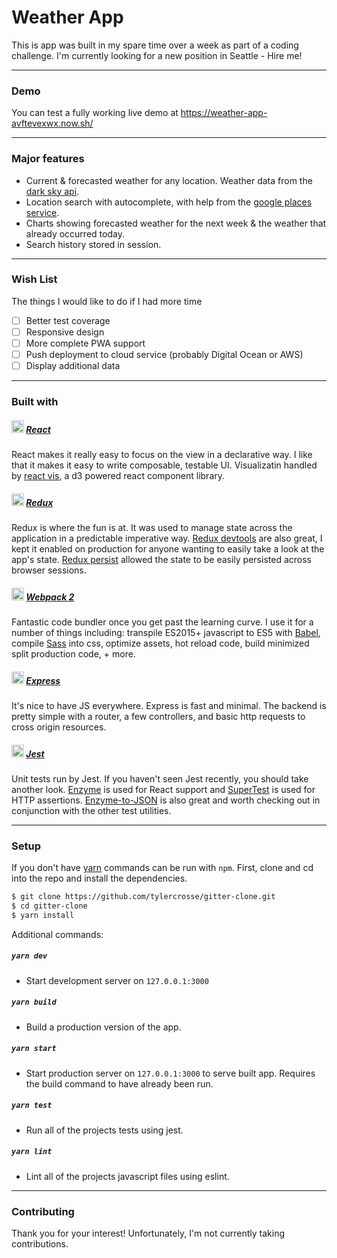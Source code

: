 # Weather App

This is app was built in my spare time over a week as part of a coding challenge. I'm currently looking for a new position in Seattle - Hire me!

---
### Demo

You can test a fully working live demo at https://weather-app-avftevexwx.now.sh/

---
### Major features

- Current & forecasted weather for any location. Weather data from the [dark sky api](https://darksky.net/dev/).
- Location search with autocomplete, with help from the [google places service](https://developers.google.com/maps/documentation/geocoding/intro).
- Charts showing forecasted weather for the next week & the weather that already occurred today.
- Search history stored in session.

---
### Wish List
The things I would like to do if I had more time

- [ ] Better test coverage
- [ ] Responsive design
- [ ] More complete PWA support
- [ ] Push deployment to cloud service (probably Digital Ocean or AWS)
- [ ] Display additional data

---
### Built with

##### <img height="20" src="https://cdn.rawgit.com/tylercrosse/gitter-clone/9c26fc47/src/client/assets/img/react.svg"> [React](https://facebook.github.io/react/)

React makes it really easy to focus on the view in a declarative way. I like that it makes it easy to write composable, testable UI. Visualizatin handled by [react vis](https://github.com/uber/react-vis), a d3 powered react component library.

##### <img height="20" src="https://cdn.rawgit.com/tylercrosse/gitter-clone/9c26fc47/src/client/assets/img/redux.svg"> [Redux](http://redux.js.org/)

Redux is where the fun is at. It was used to manage state across the application in a predictable imperative way. [Redux devtools](https://github.com/zalmoxisus/redux-devtools-extension) are also great, I kept it enabled on production for anyone wanting to easily take a look at the app's state. [Redux persist](https://github.com/rt2zz/redux-persist) allowed the state to be easily persisted across browser sessions.

##### <img height="20" src="https://cdn.rawgit.com/tylercrosse/gitter-clone/9c26fc47/src/client/assets/img/webpack.svg"> [Webpack 2](https://webpack.js.org/)

Fantastic code bundler once you get past the learning curve. I use it for a number of things including: transpile ES2015+ javascript to ES5 with [Babel](https://babeljs.io/), compile [Sass](http://sass-lang.com/) into css, optimize assets, hot reload code, build minimized split production code, + more.

##### <img height="20" src="https://cdn.rawgit.com/tylercrosse/gitter-clone/9c26fc47/src/client/assets/img/express.svg"> [Express](https://expressjs.com/)

It's nice to have JS everywhere. Express is fast and minimal. The backend is pretty simple with a router, a few controllers, and basic http requests to cross origin resources.

##### <img height="20" src="https://cdn.rawgit.com/tylercrosse/gitter-clone/9c26fc47/src/client/assets/img/jest.svg"> [Jest](http://facebook.github.io/jest/)

Unit tests run by Jest. If you haven't seen Jest recently, you should take another look. [Enzyme](https://github.com/airbnb/enzyme) is used for React support and [SuperTest](https://github.com/visionmedia/supertest) is used for HTTP assertions. [Enzyme-to-JSON](https://github.com/adriantoine/enzyme-to-json) is also great and worth checking out in conjunction with the other test utilities.

---
### Setup

If you don't have [yarn](https://yarnpkg.com/en/) commands can be run with `npm`. First, clone and cd into the repo and install the dependencies.

```sh
$ git clone https://github.com/tylercrosse/gitter-clone.git
$ cd gitter-clone
$ yarn install
```

Additional commands:
##### `yarn dev`
- Start development server on `127.0.0.1:3000`

##### `yarn build`
- Build a production version of the app.

##### `yarn start`
- Start production server on `127.0.0.1:3000` to serve built app. Requires the build command to have already been run.

##### `yarn test`
- Run all of the projects tests using jest.

##### `yarn lint`
- Lint all of the projects javascript files using eslint.

---
### Contributing

Thank you for your interest! Unfortunately, I'm not currently taking contributions.
